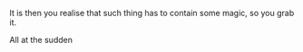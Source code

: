 It is then you realise that such thing has to contain some magic, so you grab it.

All at the sudden 
